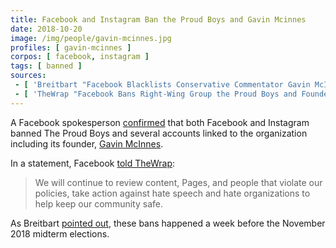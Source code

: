 ```yaml
---
title: Facebook and Instagram Ban the Proud Boys and Gavin Mcinnes
date: 2018-10-20
image: /img/people/gavin-mcinnes.jpg
profiles: [ gavin-mcinnes ]
corpos: [ facebook, instagram ]
tags: [ banned ]
sources:
 - [ 'Breitbart "Facebook Blacklists Conservative Commentator Gavin McInnes and Proud Boys Organization" by Lucas Nolan (30 Oct 2018)', 'archive.is/jtiub' ]
 - [ 'TheWrap "Facebook Bans Right-Wing Group the Proud Boys and Founder Gavin McInnes" by Sean Burch (31 Oct 2018)', 'archive.is/VVh6d' ]
---
```


A Facebook spokesperson
[confirmed](http://archive.is/C5owa#selection-867.1-867.207) that both Facebook
and Instagram banned The Proud Boys and several accounts linked to the
organization including its founder, [Gavin McInnes](/profiles/gavin-mcinnes/).

In a statement, Facebook [told TheWrap](http://archive.is/VVh6d#selection-595.319-595.487):
> We will continue to review content, Pages, and people that violate our
> policies, take action against hate speech and hate organizations to help keep
> our community safe.

As Breitbart [pointed out](http://archive.is/jtiub#selection-937.1-937.103),
these bans happened a week before the November 2018 midterm elections.
